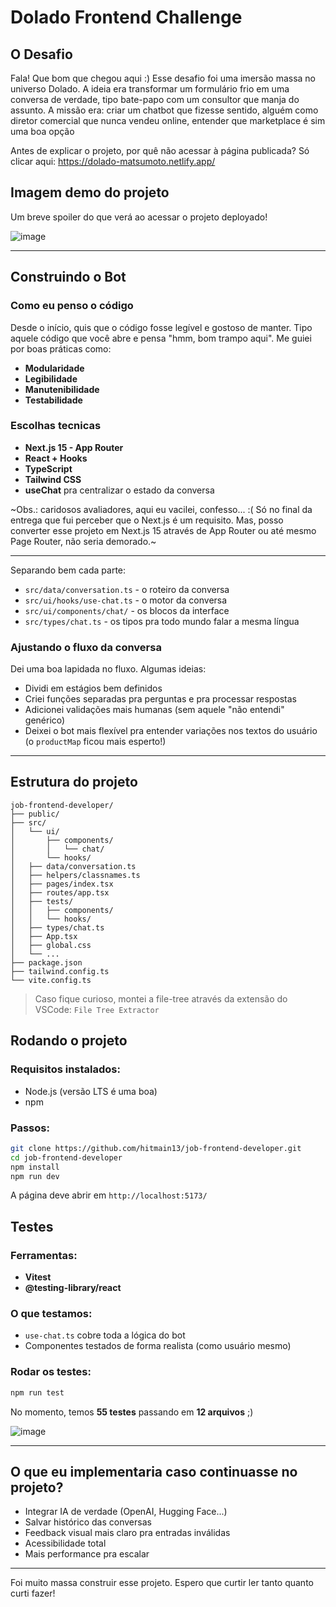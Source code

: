 # Dolado Frontend Challenge

## O Desafio

Fala! Que bom que chegou aqui :) Esse desafio foi uma imersão massa no universo Dolado. A ideia era transformar um formulário frio em uma conversa de verdade, tipo bate-papo com um consultor que manja do assunto. A missão era: criar um chatbot que fizesse sentido, alguém como diretor comercial que nunca vendeu online, entender que marketplace é sim uma boa opção

Antes de explicar o projeto, por quê não acessar à página publicada? Só clicar aqui: https://dolado-matsumoto.netlify.app/

## Imagem demo do projeto
Um breve spoiler do que verá ao acessar o projeto deployado!

![image](https://github.com/user-attachments/assets/58c9c10a-977d-4131-af00-73b7f9248b0a)

---

## Construindo o Bot

### Como eu penso o código

Desde o início, quis que o código fosse legível e gostoso de manter. Tipo aquele código que você abre e pensa "hmm, bom trampo aqui". Me guiei por boas práticas como:

- **Modularidade**
- **Legibilidade**
- **Manutenibilidade**
- **Testabilidade**

### Escolhas tecnicas

- **Next.js 15 - App Router**
- **React + Hooks**
- **TypeScript**
- **Tailwind CSS**
- **useChat** pra centralizar o estado da conversa

~Obs.: caridosos avaliadores, aqui eu vacilei, confesso... :( Só no final da entrega que fui perceber que o Next.js é um requisito. Mas, posso converter esse projeto em Next.js 15 através de App Router ou até mesmo Page Router, não seria demorado.~

---

Separando bem cada parte:

- `src/data/conversation.ts` - o roteiro da conversa
- `src/ui/hooks/use-chat.ts` - o motor da conversa
- `src/ui/components/chat/` - os blocos da interface
- `src/types/chat.ts` - os tipos pra todo mundo falar a mesma língua

### Ajustando o fluxo da conversa

Dei uma boa lapidada no fluxo. Algumas ideias:

- Dividi em estágios bem definidos
- Criei funções separadas pra perguntas e pra processar respostas
- Adicionei validações mais humanas (sem aquele "não entendi" genérico)
- Deixei o bot mais flexível pra entender variações nos textos do usuário (o `productMap` ficou mais esperto!)

---

## Estrutura do projeto

```
job-frontend-developer/
├── public/
├── src/
│   └── ui/
│       ├── components/
│       │   └── chat/
│       └── hooks/
│   ├── data/conversation.ts
│   ├── helpers/classnames.ts
│   ├── pages/index.tsx
│   ├── routes/app.tsx
│   ├── tests/
│   │   ├── components/
│   │   └── hooks/
│   ├── types/chat.ts
│   ├── App.tsx
│   ├── global.css
│   └── ...
├── package.json
├── tailwind.config.ts
└── vite.config.ts
```
> Caso fique curioso, montei a file-tree através da extensão do VSCode: `File Tree Extractor`

## Rodando o projeto

### Requisitos instalados:

- Node.js (versão LTS é uma boa)
- npm

### Passos:

```bash
git clone https://github.com/hitmain13/job-frontend-developer.git
cd job-frontend-developer
npm install
npm run dev
```

A página deve abrir em `http://localhost:5173/`

## Testes

### Ferramentas:

- **Vitest**
- **@testing-library/react**

### O que testamos:

- `use-chat.ts` cobre toda a lógica do bot
- Componentes testados de forma realista (como usuário mesmo)

### Rodar os testes:

```bash
npm run test
```

No momento, temos **55 testes** passando em **12 arquivos** ;)

![image](https://github.com/user-attachments/assets/c5e0d62e-d0ba-4a8f-adc7-f00ff43a2674)


---

## O que eu implementaria caso continuasse no projeto?

- Integrar IA de verdade (OpenAI, Hugging Face...)
- Salvar histórico das conversas
- Feedback visual mais claro pra entradas inválidas
- Acessibilidade total
- Mais performance pra escalar

---

Foi muito massa construir esse projeto. Espero que curtir ler tanto quanto curti fazer!

